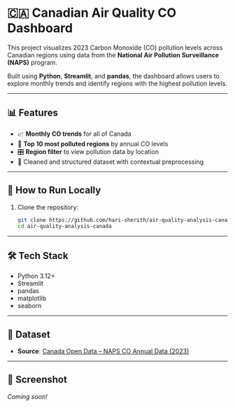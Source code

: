 # 🇨🇦 Canadian Air Quality CO Dashboard

This project visualizes 2023 Carbon Monoxide (CO) pollution levels across Canadian regions using data from the **National Air Pollution Surveillance (NAPS)** program.

Built using **Python**, **Streamlit**, and **pandas**, the dashboard allows users to explore monthly trends and identify regions with the highest pollution levels.

---

## 📊 Features

- 📈 **Monthly CO trends** for all of Canada
- 📍 **Top 10 most polluted regions** by annual CO levels
- 🎛️ **Region filter** to view pollution data by location
- 🧼 Cleaned and structured dataset with contextual preprocessing

---

## 🚀 How to Run Locally

1. Clone the repository:
   ```bash
   git clone https://github.com/hari-sherith/air-quality-analysis-canada.git
   cd air-quality-analysis-canada

---

## 🛠 Tech Stack

- Python 3.12+
- Streamlit
- pandas
- matplotlib
- seaborn

---

## 📁 Dataset

- **Source**: [Canada Open Data – NAPS CO Annual Data (2023)](https://data.ec.gc.ca/data/air/monitor/national-air-pollution-surveillance-naps-program/)

---

## 📸 Screenshot

_Coming soon!_

